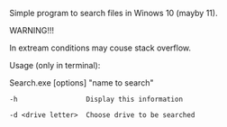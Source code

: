 Simple program to search files in Winows 10 (mayby 11). 

WARNING!!!

In extream conditions may couse stack overflow.

Usage (only in terminal):

Search.exe [options] "name to search"

  	-h                 Display this information
  
  	-d <drive letter>  Choose drive to be searched
